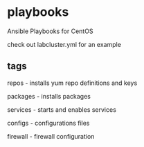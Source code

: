 playbooks
=========

Ansible Playbooks for CentOS

check out labcluster.yml for an example

tags
----

repos - installs yum repo definitions and keys

packages - installs packages

services - starts and enables services

configs - configurations files

firewall - firewall configuration


